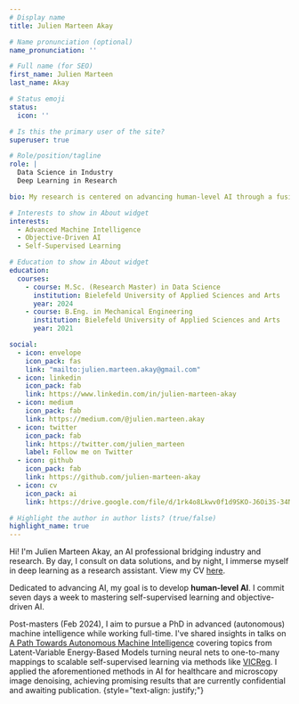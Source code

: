 ```yaml
---
# Display name
title: Julien Marteen Akay

# Name pronunciation (optional)
name_pronunciation: ''

# Full name (for SEO)
first_name: Julien Marteen
last_name: Akay

# Status emoji
status:
  icon: ''

# Is this the primary user of the site?
superuser: true

# Role/position/tagline
role: |
  Data Science in Industry  
  Deep Learning in Research

bio: My research is centered on advancing human-level AI through a fusion of self-supervised learning and Objective-Driven AI (ODAI).

# Interests to show in About widget
interests:
  - Advanced Machine Intelligence 
  - Objective-Driven AI
  - Self-Supervised Learning

# Education to show in About widget
education:
  courses:
    - course: M.Sc. (Research Master) in Data Science
      institution: Bielefeld University of Applied Sciences and Arts
      year: 2024
    - course: B.Eng. in Mechanical Engineering
      institution: Bielefeld University of Applied Sciences and Arts
      year: 2021

social:
  - icon: envelope
    icon_pack: fas
    link: "mailto:julien.marteen.akay@gmail.com"
  - icon: linkedin
    icon_pack: fab
    link: https://www.linkedin.com/in/julien-marteen-akay
  - icon: medium
    icon_pack: fab
    link: https://medium.com/@julien.marteen.akay
  - icon: twitter
    icon_pack: fab
    link: https://twitter.com/julien_marteen
    label: Follow me on Twitter
  - icon: github
    icon_pack: fab
    link: https://github.com/julien-marteen-akay
  - icon: cv
    icon_pack: ai
    link: https://drive.google.com/file/d/1rk4o8Lkwv0f1d9SKO-J6Oi3S-34N0uIc/view?usp=drive_link

# Highlight the author in author lists? (true/false)
highlight_name: true
---
```


Hi! I'm Julien Marteen Akay, an AI professional bridging industry and research. By day, I consult on data solutions, and by night, I immerse myself in deep learning as a research assistant. View my CV [here](https://drive.google.com/file/d/1rk4o8Lkwv0f1d9SKO-J6Oi3S-34N0uIc/view?usp=drive_link).

Dedicated to advancing AI, my goal is to develop **human-level AI**. I commit seven days a week to mastering self-supervised learning and objective-driven AI.

Post-masters (Feb 2024), I aim to pursue a PhD in advanced (autonomous) machine intelligence while working full-time. I've shared insights in talks on [A Path Towards Autonomous Machine Intelligence](https://openreview.net/pdf?id=BZ5a1r-kVsf) covering topics from Latent-Variable Energy-Based Models turning neural nets to one-to-many mappings to scalable self-supervised learning via methods like [VICReg](https://arxiv.org/abs/2105.04906). I applied the aforementioned methods in AI for healthcare and microscopy image denoising, achieving promising results that are currently confidential and awaiting publication.
{style="text-align: justify;"}
